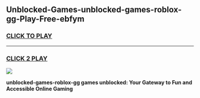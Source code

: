 
## Unblocked-Games-unblocked-games-roblox-gg-Play-Free-ebfym
<h3>
<a href="https://premium76.site?title=unblocked-games-roblox-gg&ref=18A1">CLICK TO PLAY</a></h3>
<hr>

<h3>
<a href="https://premium76.site?title=unblocked-games-roblox-gg&ref=18A1">CLICK 2 PLAY</a>
  
</h3>

<a href="https://premium76.site?title=unblocked-games-roblox-gg&ref=18A1"><img src="https://clearcache.store/games.png"></a>


**unblocked-games-roblox-gg games unblocked: Your Gateway to Fun and Accessible Online Gaming**
